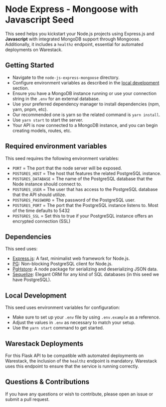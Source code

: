 # Node Express - Mongoose with Javascript Seed

This seed helps you kickstart your Node.js projects using Express.js and **Javascript** with integrated MongoDB support
through Mongoose. Additionally, it includes a `healthz` endpoint, essential for automated deployments on Warestack.

## Getting Started

- Navigate to the `node-js-express-mongoose` directory.
- Configure environment variables as described in the [local development](#local-development) section.
- Ensure you have a MongoDB instance running or use your connection string in the `.env` for an external database.
- Use your preferred dependency manager to install dependencies (npm, yarn, pnpm, etc).
- Our recommended one is yarn so the related command is `yarn install`.
- Use `yarn start` to start the server.
- Your API is now connected to a MongoDB instance, and you can begin creating models, routes, etc.

## Required environment variables

This seed requires the following environment variables:

- `PORT` = The port that the node server will be exposed.
- `POSTGRES_HOST` = The host that features the related PostgreSQL instance.
- `POSTGRES_DATABASE` = The name of the PostgreSQL database that the Node instance should connect to.
- `POSTGRES_USER` = The user that has access to the PostgreSQL database that the API should utilize.
- `POSTGRES_PASSWORD` = The password of the PostgreSQL user.
- `POSTGRES_PORT` = The port that the PostgreSQL instance listens to. Most of the time defaults to 5432
- `POSTGRES_SSL` = Set this to true if your PostgreSQL instance offers an encrypted connection (SSL)

## Dependencies

This seed uses:

- [Express.js](https://expressjs.com/): A fast, minimalist web framework for Node.js.
- [PG](https://github.com/brianc/node-postgres): Non-blocking PostgreSQL client for Node.js.
- [PgHstore](https://github.com/scarney81/pg-hstore): A node package for serializing and deserializing JSON data.
- [Sequelize](https://sequelize.org/): Elegant ORM for any kind of SQL databases (in this seed we have PostgreSQL).

## Local Development

This seed uses environment variables for configuration:

- Make sure to set up your `.env` file by using `.env.example` as a reference.
- Adjust the values in `.env` as necessary to match your setup.
- Use the `yarn start` command to get started.

## Warestack Deployments

For this Flask API to be compatible with automated deployments on Warestack, the inclusion of the `healthz` endpoint is
mandatory. Warestack uses this endpoint to ensure that the service is running correctly.

## Questions & Contributions

If you have any questions or wish to contribute, please open an issue or submit a pull request.
